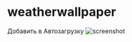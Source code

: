 # weatherwallpaper
Добавить в Автозагрузку
![screenshot](https://user-images.githubusercontent.com/35634279/50765665-30434a00-12a9-11e9-9895-5839a5c4d9f5.png)

